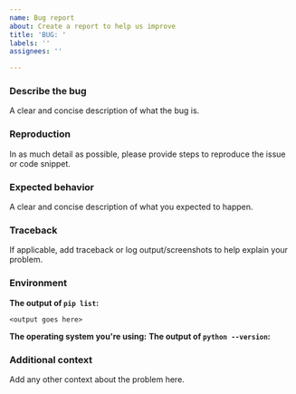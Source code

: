 ```yaml
---
name: Bug report
about: Create a report to help us improve
title: 'BUG: '
labels: ''
assignees: ''

---
```


### Describe the bug
A clear and concise description of what the bug is.
### Reproduction
In as much detail as possible, please provide steps to reproduce the issue or code snippet.
### Expected behavior
A clear and concise description of what you expected to happen.
### Traceback
If applicable, add traceback or log output/screenshots to help explain your problem.
### Environment
**The output of `pip list`:**
```
<output goes here>
```
**The operating system you're using:**
**The output of `python --version`:**
### Additional context
Add any other context about the problem here.
